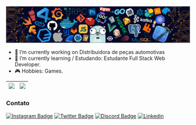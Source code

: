 
![Github Banner](https://github.com/Jaydeep-Yadav/Jaydeep-Yadav/blob/main/banner.png)


- 🔭 I’m currently working on Distribuidora de peças automotivas 
- 🌱 I’m currently learning / Estudando: Estudante Full Stack Web Developer.
- 🎮 Hobbies: Games.


<img src="https://github-readme-stats.vercel.app/api?username=deivid-wust&&show_icons=true&count_private=true&theme=github_dark">|<img src="https://github-readme-streak-stats.herokuapp.com/?user=deivid-wust&theme=blueberry_duo"/>
|---|---|



### Contato

[![Instagram Badge](https://img.shields.io/badge/Instagram-E4405F?style=for-the-badge&logo=instagram&logoColor=white)](https://www.instagram.com/deivid_wust/)
[![Twitter Badge](https://img.shields.io/badge/Twitter-1DA1F2?style=for-the-badge&logo=twitter&logoColor=white)](https://twitter.com/deivid-wust/)
[![Discord Badge](https://img.shields.io/badge/Discord-7289DA?style=for-the-badge&logo=discord&logoColor=white)](https://discord.gg)
[![Linkedin](https://img.shields.io/badge/LinkedIn-0077B5?style=for-the-badge&logo=linkedin&logoColor=white)](https://www.linkedin.com/in/deivid-wust-5a3750210/)
